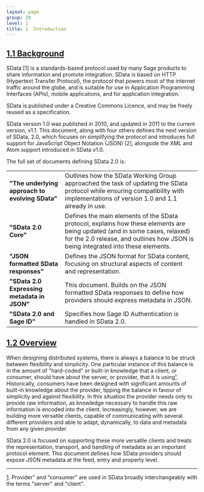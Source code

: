 ```yaml
---
layout: page
group: 20
level: 1
title: 1  Introduction
---
```


## <a name="background" href="#background">1.1  Background</a>

SData [1] is a standards-based protocol used by many Sage products to share information and promote 
integration.  SData is based on HTTP (Hypertext Transfer Protocol), the protocol that powers most of the 
internet traffic around the globe, and is suitable for use in Application Programming Interfaces (APIs), 
mobile applications, and for application integration.

SData is published under a Creative Commons Licence, and may be freely reused as a specification.

SData version 1.0 was published in 2010, and updated in 2011 to the current version, v1.1. This 
document, along with four others defines the next version of SData, 2.0, which focuses on simplifying the 
protocol and introduces full support for JavaScript Object Notation (JSON) [2], alongside the XML and 
Atom support introduced in SData v1.0.

The full set of documents defining SData 2.0 is:

<table>
    <tr>
        <td><strong>"The underlying approach to evolving SData"</strong></td>
        <td>Outlines how the SData Working Group approached the task of 
updating the SData protocol while ensuring compatibility with 
implementations of version 1.0 and 1.1 already in use.</td>
    </tr>
    <tr>
        <td><strong>"SData 2.0 Core"</strong></td>
        <td>Defines the main elements of the SData protocol, explains how these 
elements are being updated (and in some cases, relaxed) for the 2.0 
release, and outlines how JSON is being integrated into these elements.</td>
    </tr>
    <tr>
        <td><strong>"JSON formatted SData responses"</strong></td>
        <td>Defines the JSON format for SData content, focusing on structural 
aspects of content and representation.</td>
    </tr>
    <tr>
        <td><strong>"SData 2.0 Expressing metadata in JSON"</strong></td>
        <td>This document. Builds on the JSON formatted SData responses to 
define how providers should express metadata in JSON.</td>
    </tr>
    <tr>
        <td><strong>"SData 2.0 and Sage ID"</strong></td>
        <td>Specifies how Sage ID Authentication is handled in SData 2.0.</td>
    </tr>
</table>

## <a name="overview" href="#overview">1.2 Overview</a>

When designing distributed systems, there is always a balance to be struck between flexibility and 
simplicity. One particular instance of this balance is in the amount of "hard-coded" or built-in knowledge 
that a client, or consumer, should have about the server, or provider, that it is using[&sup1;](#1). Historically, 
consumers have been designed with significant amounts of built-in knowledge about the provider, 
tipping the balance in favour of simplicity and against flexibility. In this situation the provider needs only 
to provide raw information, as knowledge necessary to handle this raw information is encoded into the 
client. Increasingly, however, we are building more versatile clients, capable of communicating with 
several different providers and able to adapt, dynamically, to data and metadata from any given 
provider.

SData 2.0 is focused on supporting these more versatile clients and treats the representation, transport, 
and handling of metadata as an important protocol element. This document defines how SData 
providers should expose JSON metadata at the feed, entry and property level.


***
<a name="1" href="#1">1</a>. Provider" and "consumer" are used in SData broadly interchangeably with the terms "server" and "client".